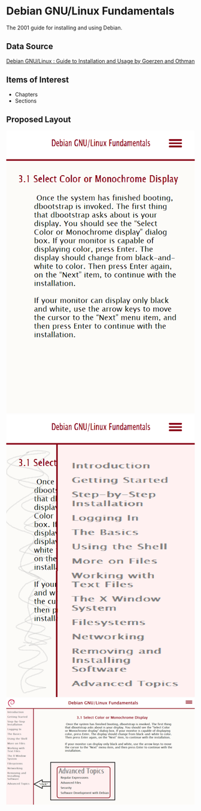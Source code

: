 # Debian GNU/Linux Fundamentals
The 2001 guide for installing and using Debian.

## Data Source
[Debian GNU/Linux : Guide to Installation and Usage by Goerzen and Othman](https://www.gutenberg.org/ebooks/6527)

## Items of Interest
- Chapters
- Sections

## Proposed Layout
![](layout_mobile.png "Proposed mobile layout")
![](layout_mobile_nav.png "Proposed mobile navigation layout")
![](layout.png "Proposed desktop layout")
